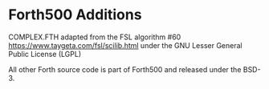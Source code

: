 Forth500 Additions
==================

COMPLEX.FTH adapted from the FSL algorithm #60 <https://www.taygeta.com/fsl/scilib.html> under the GNU Lesser General Public License (LGPL) 

All other Forth source code is part of Forth500 and released under the BSD-3.
